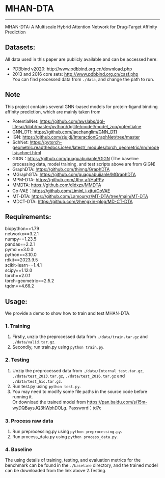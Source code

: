 # MHAN-DTA
---
MHAN-DTA: A Multiscale Hybrid Attention  Network for Drug-Target Affinity Prediction

## Datasets:
All data used in this paper are publicly available and can be accessed here:  
- PDBbind v2020: http://www.pdbbind.org.cn/download.php  
- 2013 and 2016 core sets: http://www.pdbbind.org.cn/casf.php  
You can find processed data from `./data`, and change the path to run.

## Note 

This project contains several GNN-based models for protein-ligand binding affinity prediction, which are mainly taken from  
- PotentialNet: https://github.com/awslabs/dgl-lifesci/blob/master/python/dgllife/model/model_zoo/potentialne  
- GNN_DTI: https://github.com/jaechanglim/GNN_DTI  
- IGN: https://github.com/zjujdj/InteractionGraphNet/tree/master  
- SchNet: https://pytorch-geometric.readthedocs.io/en/latest/_modules/torch_geometric/nn/models/schnet.html  
- GIGN：https://github.com/guaguabujianle/GIGN (The baseline processing data, model training, and test scripts above are from GIGN)  
- GraphDTA: https://github.com/thinng/GraphDTA   
- MGraphGTA: https://github.com/guaguabujianle/MGraphDTA   
- MPM-DTA: https://github.com/Jthy-af/HaPPy   
- MMDTA: https://github.com/dldxzx/MMDTA
- Co-VAE：https://github.com/LiminLi-xjtu/CoVAE
- MT-DTA: https://github.com/Lamouryz/MT-DTA/tree/main/MT-DTA
- MDCT-DTA: https://github.com/zhengxin-plog/MD-CT-DTA  

## Requirements:
biopython==1.79  
networkx==3.2.1  
numpy==1.23.5    
pandas==2.2.1    
pymol==3.0.0  
python==3.10.0   
rdkit==2023.9.5    
scikit-learn==1.4.1    
scipy==1.12.0    
torch==2.0.1     
torch-geometric==2.5.2   
tqdm==4.66.2  

## Usage:
We provide a demo to show how to train and test MHAN-DTA.   
### 1. Training 
1. Firstly,  unzip the preprocessed data from `./data/train.tar.gz` and `./data/valid.tar.gz`.       
2. Secondly, run train.py using `python train.py`.  
### 2. Testing  
1. Unzip the preprocessed data from `./data/Internal_test.tar.gz`, `./data/test_2013.tar.gz`, `./data/test_2016.tar.gz` and `./data/test_hiq.tar.gz`.   
2. Run test.py using `python test.py`.    
3. You may need to modify some file paths in the source code before running it.    
Or download the trained model from https://pan.baidu.com/s/15m-wyDQBaysJQ3hWphDOLg. Password：td7c   
### 3. Process raw data  
1. Run preprocessing.py using `python preprocessing.py`.       
2. Run process_data.py using `python process_data.py`.    
### 4. Baseline
The using details of training, testing, and evaluation metrics for the benchmark can be found in the `./baseline` directory, and the trained model can be downloaded from the link above 2.Testing.   



